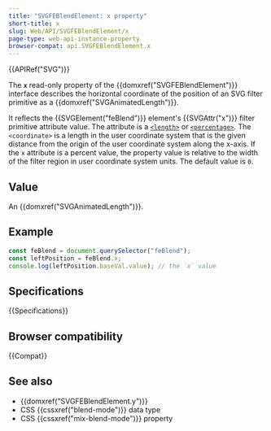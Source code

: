 ```yaml
---
title: "SVGFEBlendElement: x property"
short-title: x
slug: Web/API/SVGFEBlendElement/x
page-type: web-api-instance-property
browser-compat: api.SVGFEBlendElement.x
---
```


{{APIRef("SVG")}}

The **`x`** read-only property of the {{domxref("SVGFEBlendElement")}} interface describes the horizontal coordinate of the position of an SVG filter primitive as a {{domxref("SVGAnimatedLength")}}.

It reflects the {{SVGElement("feBlend")}} element's {{SVGAttr("x")}} filter primitive attribute value. The attribute is a [`<length>`](/en-US/docs/Web/SVG/Content_type#length) or [`<percentage>`](/en-US/docs/Web/SVG/Content_type#percentage). The `<coordinate>` is a length in the user coordinate system that is the given distance from the origin of the user coordinate system along the x-axis. If the `x` attribute is a percent value, the property value is relative to the width of the filter region in user coordinate system units. The default value is `0`.

## Value

An {{domxref("SVGAnimatedLength")}}.

## Example

```js
const feBlend = document.querySelector("feBlend");
const leftPosition = feBlend.x;
console.log(leftPosition.baseVal.value); // the `x` value
```

## Specifications

{{Specifications}}

## Browser compatibility

{{Compat}}

## See also

- {{domxref("SVGFEBlendElement.y")}}
- CSS {{cssxref("blend-mode")}} data type
- CSS {{cssxref("mix-blend-mode")}} property
